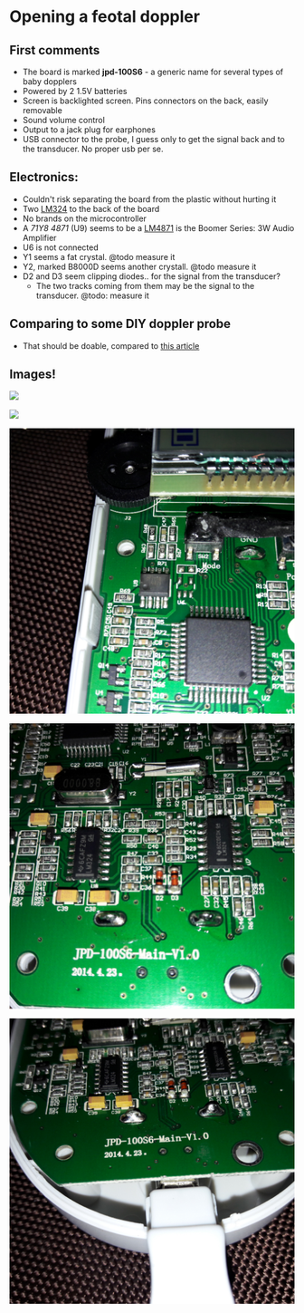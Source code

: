 # Opening a feotal doppler

## First comments

* The board is marked __jpd-100S6__ - a generic name for several types of baby dopplers
* Powered by 2 1.5V batteries
* Screen is backlighted screen. Pins connectors on the back, easily removable
* Sound volume control
* Output to a jack plug for earphones
* USB connector to the probe, I guess only to get the signal back and to the transducer. No proper usb per se.


## Electronics:

* Couldn't risk separating the board from the plastic without hurting it
* Two [LM324](http://www.ti.com/general/docs/lit/getliterature.tsp?genericPartNumber=LM2902-N&fileType=pdf
) to the back of the board 
* No brands on the microcontroller
* A _71Y8 4871_ (U9) seems to be a [LM4871](http://www.ti.com/product/LM4871) is the Boomer Series: 3W Audio Amplifier
* U6  is not connected
* Y1 seems a fat crystal. @todo measure it
* Y2, marked B8000D seems another crystall. @todo measure it
* D2 and D3 seem clipping diodes.. for the signal from the transducer?
     * The two tracks coming from them may be the signal to the transducer. @todo: measure it

## Comparing to some DIY doppler probe

* That should be doable, compared to [this article](/pdf/DIY-doppler.pdf)

## Images!

![](/images/2017-05-19/20170519_183909.jpg)

![](/images/2017-05-19/20170519_183916.jpg)

![](/images/2017-05-19/20170519_183924.jpg)

![](/images/2017-05-19/20170519_183934.jpg)

![](/images/2017-05-19/20170519_183954.jpg)
